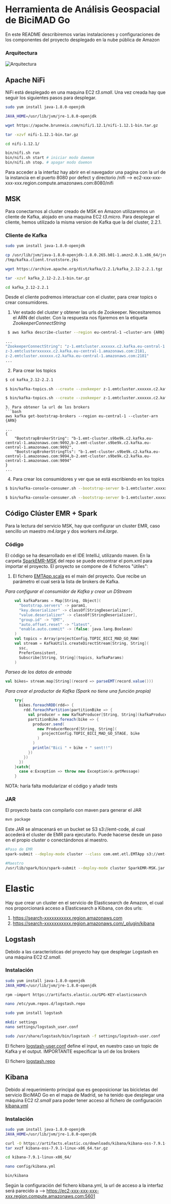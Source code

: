 # Herramienta de Análisis Geospacial de BiciMAD Go

En este README describiremos varias instalaciones y configuraciones de los componentes del proyecto desplegado en la nube pública de Amazon

### Arquitectura

![Arquitectura](https://github.com/JavieerCG/emt-streaming-etl/blob/main/images/arquitectura.png)

## Apache NiFi

NiFi está desplegado en una maquina EC2 *t3.small*.
Una vez creada hay que seguir los siguientes pasos para desplegar.

```bash
sudo yum install java-1.8.0-openjdk

JAVA_HOME=/usr/lib/jvm/jre-1.8.0-openjdk

wget https://apache.brunneis.com/nifi/1.12.1/nifi-1.12.1-bin.tar.gz 

tar -xzvf nifi-1.12.1-bin.tar.gz

cd nifi-1.12.1/

bin/nifi.sh run
bin/nifi.sh start # iniciar modo daemom
bin/nifi.sh stop. # apagar modo daemon
```

Para acceder a la interfaz hay abrir en el navegador una pagina con la url de la instancia en el puerto 8080 por defect y directorio /nifi --> ec2-xxx-xxx-xxx-xxx.region.compute.amazonaws.com:8080/nifi

## MSK

Para conectarnos al cluster creado de MSK en Amazon utilizaremos un cliente de Kafka, alojado en una maquina EC2 *t3.micro*.
Para desplegar el cliente, hemos utilizado la misma version de Kafka que la del cluster, 2.2.1.

### Cliente de Kafka
```bash
sudo yum install java-1.8.0-openjdk

cp /usr/lib/jvm/java-1.8.0-openjdk-1.8.0.265.b01-1.amzn2.0.1.x86_64/jre/lib/security/cacerts
/tmp/kafka.client.truststore.jks

wget https://archive.apache.org/dist/kafka/2.2.1/kafka_2.12-2.2.1.tgz

tar -xzvf kafka_2.12-2.2.1-bin.tar.gz

cd kafka_2.12-2.2.1
```

Desde el cliente podremos interactuar con el cluster, para crear topics o crear consumidores.

1. Ver estado del cluster y obtener las urls de Zookeeper. Necesitaremos el ARN del cluster. Con la respuesta nos fijaremos en la etiqueta *ZookeeperConnectString*

```bash
 $ aws kafka describe-cluster --region eu-central-1 —cluster-arn {ARN}

...
"ZookeeperConnectString": "z-1.emtcluster.xxxxxx.c2.kafka.eu-central-1.amazonaws.com:2181,
z-3.emtclusterxxxxxx.c2.kafka.eu-central-1.amazonaws.com:2181,
z-2.emtcluster.xxxxxx.c2.kafka.eu-central-1.amazonaws.com:2181"
...
```
2. Para crear los topics 
```bash
$ cd kafka_2.12-2.2.1

$ bin/kafka-topics.sh --create --zookeeper z-1.emtcluster.xxxxxx.c2.kafka.eu-central-1.amazonaws.com:2181,z-3.emtcluster.xxxxxx.c2.kafka.eu-central-1.amazonaws.com:2181, z-2.emtcluster.xxxxxx.c2.kafka.eu-central-1.amazonaws.com:2181 --replication-factor 2 --partitions 1 --topic BiciMadGoRaw

$ bin/kafka-topics.sh --create --zookeeper z-1.emtcluster.xxxxxx.c2.kafka.eu-central-1.amazonaws.com:2181,z-3.emtcluster.xxxxxx.c2.kafka.eu-central-1.amazonaws.com:2181,z-2.emtcluster.xxxxxx.c2.kafka.eu-central-1.amazonaws.com:2181 --replication-factor 2 --partitions 1 --topic BiciMadGoStage

```

```
3. Para obtener la url de los brokers
```bash
aws kafka get-bootstrap-brokers --region eu-central-1 --cluster-arn  {ARN}

...
{
    "BootstrapBrokerString": "b-1.emt-cluster.s9be9k.c2.kafka.eu-central-1.amazonaws.com:9092,b-2.emt-cluster.s9be9k.c2.kafka.eu-central-1.amazonaws.com:9092",
    "BootstrapBrokerStringTls": "b-1.emt-cluster.s9be9k.c2.kafka.eu-central-1.amazonaws.com:9094,b-2.emt-cluster.s9be9k.c2.kafka.eu-central-1.amazonaws.com:9094"
}
...

```

4. Para crear los consumidores y ver que se está escribiendo en los topics
```bash
$ bin/kafka-console-consumer.sh --bootstrap-server b-1.emtcluster.xxxxxx.c2.kafka.eu-central-1.amazonaws.com:9092,b-2.emtcluster.xxxxxx.c2.kafka.eu-central-1.amazonaws.com:9092 --topic BiciMadGoRaw —from-beginning

$ bin/kafka-console-consumer.sh --bootstrap-server b-1.emtcluster.xxxxxx.c2.kafka.eu-central-1.amazonaws.com:9092,b-2.emtcluster.xxxxxx.c2.kafka.eu-central-1.amazonaws.com:9092 --topic BiciMadGoStage --from-beginning
```

## Código Clúster EMR + Spark
Para la lectura del servicio MSK, hay que configurar un cluster EMR, caso sencillo un maestro *m4.large* y dos workers *m4.large*.

### Código
El código se ha desarrollado en el IDE IntelliJ, utilizando maven. En la carpeta [SparkEMR-MSK](https://github.com/JavieerCG/emt-streaming-etl/tree/main/SparkEMR-MSK) del repo se puede encontrar el pom.xml para importar el proyecto.
El proyecto se compone de 4 ficheros "útiles":

1. El fichero [EMTApp.scala](https://github.com/JavieerCG/emt-streaming-etl/blob/main/SparkEMR-MSK/src/main/scala/com.emt.etl/EMTApp.scala) es el main del proyecto. Que recibe un parámetro el cual será la lista de brokers de Kafka.

*Para configurar el consumidor de Kafka y crear un DStream*
```scala
    val kafkaParams = Map[String, Object](
      "bootstrap.servers" -> param1,
      "key.deserializer" -> classOf[StringDeserializer],
      "value.deserializer" -> classOf[StringDeserializer],
      "group.id" -> "EMT",
      "auto.offset.reset" -> "latest",
      "enable.auto.commit" -> (false: java.lang.Boolean)
    )
    val topics = Array(projectConfig.TOPIC_BICI_MAD_GO_RAW)
    val stream = KafkaUtils.createDirectStream[String, String](
      ssc,
      PreferConsistent,
      Subscribe[String, String](topics, kafkaParams)
    )
```

*Parseo de los datos de entrada*
```scala
val bikes= stream.map[String](record => parseEMT(record.value()))
```

*Para crear el productor de Kafka (Spark no tiene una función propia)*
```scala
    try{
      bikes.foreachRDD(rdd=> {
        rdd.foreachPartition(partitionBike => {
          val producer = new KafkaProducer[String, String](kafkaProducerProps)
          partitionBike.foreach(bike => {
            producer.send(
              new ProducerRecord[String, String](
                projectConfig.TOPIC_BICI_MAD_GO_STAGE, bike
              )
            )
            println("Bici " + bike + " sent!!")
          })
        })
      })
    }catch{
      case e:Exception => throw new Exception(e.getMessage)
    }
```
NOTA: haría falta modularizar el código y añadir tests
### JAR
El proyecto basta con compilarlo con maven para generar el JAR

```bash
mvn package
```

Este JAR se almacenará en un bucket se S3 s3://emt-code, al cual accederá el cluster de EMR para ejecutarlo. Puede hacerse desde un paso en el propio cluster o conectándonos al maestro.

```bash
#Paso de EMR
spark-submit --deploy-mode cluster --class com.emt.etl.EMTApp s3://emt-code/SparkEMR-MSK.jar b-1.xxxxxx.c2.kafka.eu-central-1.amazonaws.com:9092,b-2.xxxxx.c2.kafka.eu-central-1.amazonaws.com:9092

#Maestro
/usr/lib/spark/bin/spark-submit --deploy-mode cluster SparkEMR-MSK.jar b-1.xxxxxx.c2.kafka.eu-central-1.amazonaws.com:9092,b-2.xxxxxxx.c2.kafka.eu-central-1.amazonaws.com:9092
```


# Elastic
Hay que crear un cluster en el servicio de Elasticsearch de Amazon, el cual nos proporcionará acceso a Elasticsearch a Kibana, con dos urls:
1. https://search-xxxxxxxxxxx.region.amazonaws.com 
2. https://search-xxxxxxxxxxx.region.amazonaws.com/_plugin/kibana

## Logstash
Debido a las características del proyecto hay que desplegar Logstash en una máquina EC2 *t2.small*.

### Instalación

```bash
sudo yum install java-1.8.0-openjdk 
JAVA_HOME=/usr/lib/jvm/jre-1.8.0-openjdk

rpm –import https://artifacts.elastic.co/GPG-KEY-elasticsearch

nano /etc/yum.repos.d/logstash.repo

sudo yum install logstash

mkdir settings
nano settings/logstash_user.conf

sudo /usr/share/logstash/bin/logstash -f settings/logstash-user.conf
```

El fichero [logstash-user.conf](https://github.com/JavieerCG/emt-streaming-etl/blob/main/logstash-config/logstash-user.conf) define el input, en nuestro caso un topic de Kafka y el output.
IMPORTANTE especificar la url de los brokers

El fichero [logstash.repo](https://github.com/JavieerCG/emt-streaming-etl/blob/main/logstash-config/logstash.repo)

## Kibana
Debido al requerimiento principal que es geoposicionar las bicicletas del servicio BiciMAD Go en el mapa de Madrid, se ha tenido que desplegar una máquina EC2 *t2.small* para poder tener acceso al fichero de configuración [kibana.yml](https://github.com/JavieerCG/emt-streaming-etl/blob/main/kibana-config/kibana.yml)

### Instalación
```bash
sudo yum install java-1.8.0-openjdk 
JAVA_HOME=/usr/lib/jvm/jre-1.8.0-openjdk

curl -O https://artifacts.elastic.co/downloads/kibana/kibana-oss-7.9.1-linux-x86_64.tar.gz
tar xvzf kibana-oss-7.9.1-linux-x86_64.tar.gz

cd kibana-7.9.1-linux-x86_64/

nano config/kibana.yml

bin/kibana
```

Según la configuración del fichero kibana.yml, la url de acceso a la interfaz será parecido a --> https://ec2-xxx-xxx-xxx-xxx.region.compute.amazonaws.com:5601

